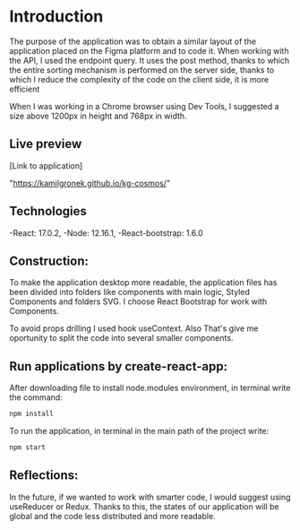 # Introduction

The purpose of the application was to obtain a similar layout of the application placed on the Figma platform and to code it.
When working with the API, I used the endpoint query. It uses the post method, thanks to which the entire sorting mechanism is performed on the server side, thanks to which I reduce the complexity of the code on the client side, it is more efficient

When I was working in a Chrome browser using Dev Tools, I suggested a size above 1200px in height and 768px in width.

## Live preview

[Link to application]

"https://kamilgronek.github.io/kg-cosmos/"

## Technologies

-React: 17.0.2,
-Node: 12.16.1,
-React-bootstrap: 1.6.0

## Construction:

To make the application desktop more readable, the application files has been divided into folders like components with main logic, Styled Components and folders SVG. I choose React Bootstrap for work with Components.

To avoid props drilling I used hook useContext. Also That's give me oportunity to split the code into several smaller components.

## Run applications by create-react-app:

After downloading file to install node.modules environment, in terminal write the command:

```bash
npm install
```

To run the application, in terminal in the main path of the project write:

```bash
npm start
```

## Reflections:

In the future, if we wanted to work with smarter code, I would suggest using useReducer or Redux.
Thanks to this, the states of our application will be global and the code less distributed and more readable.
